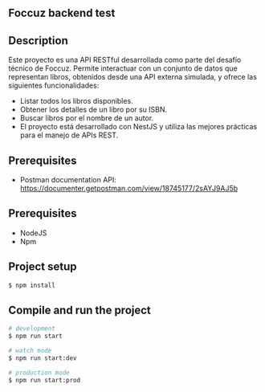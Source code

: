 
## Foccuz backend test

## Description

Este proyecto es una API RESTful desarrollada como parte del desafío técnico de Foccuz. Permite interactuar con un conjunto de datos que representan libros, obtenidos desde una API externa simulada, y ofrece las siguientes funcionalidades:

- Listar todos los libros disponibles.
- Obtener los detalles de un libro por su ISBN.
- Buscar libros por el nombre de un autor.
- El proyecto está desarrollado con NestJS y utiliza las mejores prácticas para el manejo de APIs REST.

## Prerequisites
- Postman documentation API: https://documenter.getpostman.com/view/18745177/2sAYJ9AJ5b

## Prerequisites

- NodeJS
- Npm

## Project setup

```bash
$ npm install
```

## Compile and run the project

```bash
# development
$ npm run start

# watch mode
$ npm run start:dev

# production mode
$ npm run start:prod

